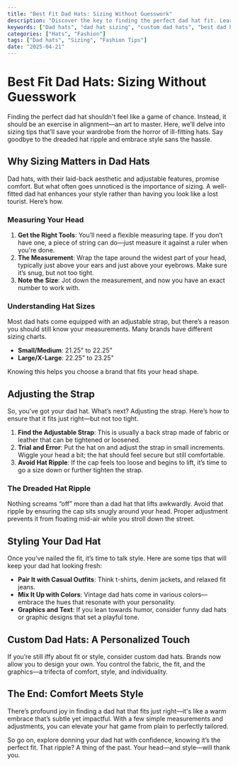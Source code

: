 ```yaml
---
title: "Best Fit Dad Hats: Sizing Without Guesswork"
description: "Discover the key to finding the perfect dad hat fit. Learn how to measure, adjust, and style without the dreaded hat ripple."
keywords: ["Dad hats", "dad hat sizing", "custom dad hats", "best dad hats"]
categories: ["Hats", "Fashion"]
tags: ["Dad hats", "Sizing", "Fashion Tips"]
date: "2025-04-21"
---
```


# Best Fit Dad Hats: Sizing Without Guesswork

Finding the perfect dad hat shouldn't feel like a game of chance. Instead, it should be an exercise in alignment—an art to master. Here, we’ll delve into sizing tips that’ll save your wardrobe from the horror of ill-fitting hats. Say goodbye to the dreaded hat ripple and embrace style sans the hassle.

## Why Sizing Matters in Dad Hats

Dad hats, with their laid-back aesthetic and adjustable features, promise comfort. But what often goes unnoticed is the importance of sizing. A well-fitted dad hat enhances your style rather than having you look like a lost tourist. Here’s how.

### Measuring Your Head

1. **Get the Right Tools**: You’ll need a flexible measuring tape. If you don’t have one, a piece of string can do—just measure it against a ruler when you're done. 
2. **The Measurement**: Wrap the tape around the widest part of your head, typically just above your ears and just above your eyebrows. Make sure it’s snug, but not too tight. 
3. **Note the Size**: Jot down the measurement, and now you have an exact number to work with.

### Understanding Hat Sizes

Most dad hats come equipped with an adjustable strap, but there’s a reason you should still know your measurements. Many brands have different sizing charts.

- **Small/Medium**: 21.25" to 22.25"
- **Large/X-Large**: 22.25" to 23.25"

Knowing this helps you choose a brand that fits your head shape. 

## Adjusting the Strap

So, you’ve got your dad hat. What’s next? Adjusting the strap. Here’s how to ensure that it fits just right—but not too tight. 

1. **Find the Adjustable Strap**: This is usually a back strap made of fabric or leather that can be tightened or loosened.
2. **Trial and Error**: Put the hat on and adjust the strap in small increments. Wiggle your head a bit; the hat should feel secure but still comfortable.
3. **Avoid Hat Ripple**: If the cap feels too loose and begins to lift, it’s time to go a size down or further tighten the strap. 

### The Dreaded Hat Ripple

Nothing screams “off” more than a dad hat that lifts awkwardly. Avoid that ripple by ensuring the cap sits snugly around your head. Proper adjustment prevents it from floating mid-air while you stroll down the street. 

## Styling Your Dad Hat

Once you’ve nailed the fit, it’s time to talk style. Here are some tips that will keep your dad hat looking fresh:

- **Pair It with Casual Outfits**: Think t-shirts, denim jackets, and relaxed fit jeans.
- **Mix It Up with Colors**: Vintage dad hats come in various colors—embrace the hues that resonate with your personality.
- **Graphics and Text**: If you lean towards humor, consider funny dad hats or graphic designs that set a playful tone.

## Custom Dad Hats: A Personalized Touch

If you’re still iffy about fit or style, consider custom dad hats. Brands now allow you to design your own. You control the fabric, the fit, and the graphics—a trifecta of comfort, style, and individuality.

## The End: Comfort Meets Style

There’s profound joy in finding a dad hat that fits just right—it's like a warm embrace that’s subtle yet impactful. With a few simple measurements and adjustments, you can elevate your hat game from plain to perfectly tailored. 

So go on, explore donning your dad hat with confidence, knowing it’s the perfect fit. That ripple? A thing of the past. Your head—and style—will thank you.